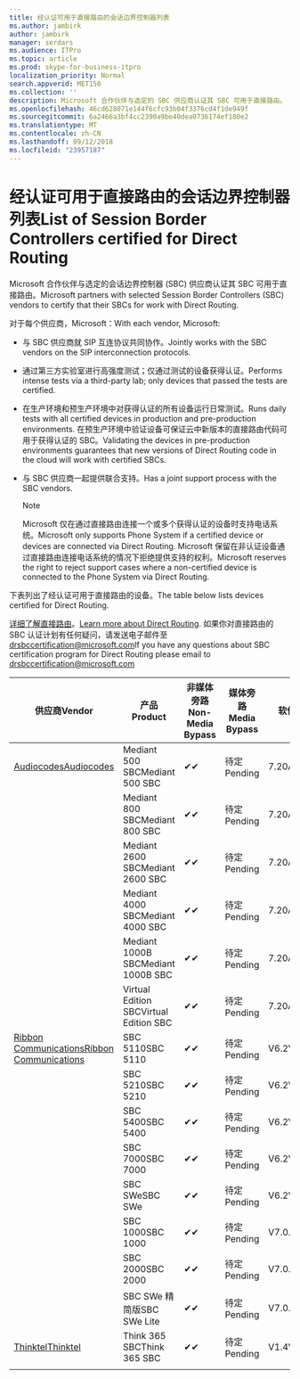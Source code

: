 ```yaml
---
title: 经认证可用于直接路由的会话边界控制器列表
ms.author: jambirk
author: jambirk
manager: serdars
ms.audience: ITPro
ms.topic: article
ms.prod: skype-for-business-itpro
localization_priority: Normal
search.appverid: MET150
ms.collection: ''
description: Microsoft 合作伙伴与选定的 SBC 供应商认证其 SBC 可用于直接路由。
ms.openlocfilehash: 46cd628071e144f6cfc93b04f3376cd4f1de949f
ms.sourcegitcommit: 6a2466a3bf4cc2390a9be40dea0736174ef180e2
ms.translationtype: MT
ms.contentlocale: zh-CN
ms.lasthandoff: 09/12/2018
ms.locfileid: "23957187"
---
```

# <a name="list-of-session-border-controllers-certified-for-direct-routing"></a><span data-ttu-id="cd3b6-103">经认证可用于直接路由的会话边界控制器列表</span><span class="sxs-lookup"><span data-stu-id="cd3b6-103">List of Session Border Controllers certified for Direct Routing</span></span>

<span data-ttu-id="cd3b6-104">Microsoft 合作伙伴与选定的会话边界控制器 (SBC) 供应商认证其 SBC 可用于直接路由。</span><span class="sxs-lookup"><span data-stu-id="cd3b6-104">Microsoft partners with selected Session Border Controllers (SBC) vendors to certify that their SBCs for work with Direct Routing.</span></span> 

<span data-ttu-id="cd3b6-105">对于每个供应商，Microsoft：</span><span class="sxs-lookup"><span data-stu-id="cd3b6-105">With each vendor, Microsoft:</span></span> 

- <span data-ttu-id="cd3b6-106">与 SBC 供应商就 SIP 互连协议共同协作。</span><span class="sxs-lookup"><span data-stu-id="cd3b6-106">Jointly works with the SBC vendors on the SIP interconnection protocols.</span></span>
- <span data-ttu-id="cd3b6-107">通过第三方实验室进行高强度测试；仅通过测试的设备获得认证。</span><span class="sxs-lookup"><span data-stu-id="cd3b6-107">Performs intense tests via a third-party lab; only devices that passed the tests are certified.</span></span> 
- <span data-ttu-id="cd3b6-108">在生产环境和预生产环境中对获得认证的所有设备运行日常测试。</span><span class="sxs-lookup"><span data-stu-id="cd3b6-108">Runs daily tests with all certified devices in production and pre-production environments.</span></span> <span data-ttu-id="cd3b6-109">在预生产环境中验证设备可保证云中新版本的直接路由代码可用于获得认证的 SBC。</span><span class="sxs-lookup"><span data-stu-id="cd3b6-109">Validating the devices in pre-production environments guarantees that new versions of Direct Routing code in the cloud will work with certified SBCs.</span></span> 
- <span data-ttu-id="cd3b6-110">与 SBC 供应商一起提供联合支持。</span><span class="sxs-lookup"><span data-stu-id="cd3b6-110">Has a joint support process with the SBC vendors.</span></span>
 

  > [!NOTE]
  > <span data-ttu-id="cd3b6-111">Microsoft 仅在通过直接路由连接一个或多个获得认证的设备时支持电话系统。</span><span class="sxs-lookup"><span data-stu-id="cd3b6-111">Microsoft only supports Phone System if a certified device or devices are connected via Direct Routing.</span></span> <span data-ttu-id="cd3b6-112">Microsoft 保留在非认证设备通过直接路由连接电话系统的情况下拒绝提供支持的权利。</span><span class="sxs-lookup"><span data-stu-id="cd3b6-112">Microsoft reserves the right to reject support cases where a non-certified device is connected to the Phone System via Direct Routing.</span></span> 

<span data-ttu-id="cd3b6-113">下表列出了经认证可用于直接路由的设备。</span><span class="sxs-lookup"><span data-stu-id="cd3b6-113">The table below lists devices certified for Direct Routing.</span></span> 

<span data-ttu-id="cd3b6-114">[详细了解直接路由](https://aka.ms/dr)。</span><span class="sxs-lookup"><span data-stu-id="cd3b6-114">[Learn more about Direct Routing](https://aka.ms/dr).</span></span> <span data-ttu-id="cd3b6-115">如果你对直接路由的 SBC 认证计划有任何疑问，请发送电子邮件至 drsbccertification@microsoft.com</span><span class="sxs-lookup"><span data-stu-id="cd3b6-115">If you have any questions about SBC certification program for Direct Routing please email to drsbccertification@microsoft.com</span></span>


|<span data-ttu-id="cd3b6-116">供应商</span><span class="sxs-lookup"><span data-stu-id="cd3b6-116">Vendor</span></span>  |<span data-ttu-id="cd3b6-117">产品</span><span class="sxs-lookup"><span data-stu-id="cd3b6-117">Product</span></span>  |<span data-ttu-id="cd3b6-118">非媒体旁路</span><span class="sxs-lookup"><span data-stu-id="cd3b6-118">Non-Media Bypass</span></span>  |<span data-ttu-id="cd3b6-119">媒体旁路</span><span class="sxs-lookup"><span data-stu-id="cd3b6-119">Media Bypass</span></span>  |<span data-ttu-id="cd3b6-120">软件版本</span><span class="sxs-lookup"><span data-stu-id="cd3b6-120">Software Version</span></span>|
|---------|---------|---------|---------|---------|
|[<span data-ttu-id="cd3b6-121">Audiocodes</span><span class="sxs-lookup"><span data-stu-id="cd3b6-121">Audiocodes</span></span>](https://www.audiocodes.com/solutions-products/products/products-for-microsoft-365/sbcs-media-gateways)    |   <span data-ttu-id="cd3b6-122">Mediant 500 SBC</span><span class="sxs-lookup"><span data-stu-id="cd3b6-122">Mediant 500 SBC</span></span>       |    <span data-ttu-id="cd3b6-123">&#10004;</span><span class="sxs-lookup"><span data-stu-id="cd3b6-123">&#10004;</span></span>     |    <span data-ttu-id="cd3b6-124">待定</span><span class="sxs-lookup"><span data-stu-id="cd3b6-124">Pending</span></span>      |     <span data-ttu-id="cd3b6-125">7.20A.200.055</span><span class="sxs-lookup"><span data-stu-id="cd3b6-125">7.20A.200.055</span></span>     |
|  |   <span data-ttu-id="cd3b6-126">Mediant 800 SBC</span><span class="sxs-lookup"><span data-stu-id="cd3b6-126">Mediant 800 SBC</span></span>       |    <span data-ttu-id="cd3b6-127">&#10004;</span><span class="sxs-lookup"><span data-stu-id="cd3b6-127">&#10004;</span></span>      |     <span data-ttu-id="cd3b6-128">待定</span><span class="sxs-lookup"><span data-stu-id="cd3b6-128">Pending</span></span>    |      <span data-ttu-id="cd3b6-129">7.20A.200.055</span><span class="sxs-lookup"><span data-stu-id="cd3b6-129">7.20A.200.055</span></span>    |
|     |      <span data-ttu-id="cd3b6-130">Mediant 2600 SBC</span><span class="sxs-lookup"><span data-stu-id="cd3b6-130">Mediant 2600 SBC</span></span>    |     <span data-ttu-id="cd3b6-131">&#10004;</span><span class="sxs-lookup"><span data-stu-id="cd3b6-131">&#10004;</span></span>     |    <span data-ttu-id="cd3b6-132">待定</span><span class="sxs-lookup"><span data-stu-id="cd3b6-132">Pending</span></span>     |    <span data-ttu-id="cd3b6-133">7.20A.200.055</span><span class="sxs-lookup"><span data-stu-id="cd3b6-133">7.20A.200.055</span></span>      |
|     |   <span data-ttu-id="cd3b6-134">Mediant 4000 SBC</span><span class="sxs-lookup"><span data-stu-id="cd3b6-134">Mediant 4000 SBC</span></span>       |     <span data-ttu-id="cd3b6-135">&#10004;</span><span class="sxs-lookup"><span data-stu-id="cd3b6-135">&#10004;</span></span>     |    <span data-ttu-id="cd3b6-136">待定</span><span class="sxs-lookup"><span data-stu-id="cd3b6-136">Pending</span></span>     |    <span data-ttu-id="cd3b6-137">7.20A.200.055</span><span class="sxs-lookup"><span data-stu-id="cd3b6-137">7.20A.200.055</span></span>      |
|     |    <span data-ttu-id="cd3b6-138">Mediant 1000B SBC</span><span class="sxs-lookup"><span data-stu-id="cd3b6-138">Mediant 1000B  SBC</span></span>   |    <span data-ttu-id="cd3b6-139">&#10004;</span><span class="sxs-lookup"><span data-stu-id="cd3b6-139">&#10004;</span></span>      |  <span data-ttu-id="cd3b6-140">待定</span><span class="sxs-lookup"><span data-stu-id="cd3b6-140">Pending</span></span>       |    <span data-ttu-id="cd3b6-141">7.20A.200.055</span><span class="sxs-lookup"><span data-stu-id="cd3b6-141">7.20A.200.055</span></span>   |
|     |   <span data-ttu-id="cd3b6-142">Virtual Edition SBC</span><span class="sxs-lookup"><span data-stu-id="cd3b6-142">Virtual Edition SBC</span></span>    |   <span data-ttu-id="cd3b6-143">&#10004;</span><span class="sxs-lookup"><span data-stu-id="cd3b6-143">&#10004;</span></span>   |<span data-ttu-id="cd3b6-144">待定</span><span class="sxs-lookup"><span data-stu-id="cd3b6-144">Pending</span></span>         |     <span data-ttu-id="cd3b6-145">7.20A.200.055</span><span class="sxs-lookup"><span data-stu-id="cd3b6-145">7.20A.200.055</span></span>     |
|[<span data-ttu-id="cd3b6-146">Ribbon Communications</span><span class="sxs-lookup"><span data-stu-id="cd3b6-146">Ribbon Communications</span></span>](https://ribboncommunications.com/solutions/enterprise-solutions/microsoft-skype-business)     | <span data-ttu-id="cd3b6-147">SBC 5110</span><span class="sxs-lookup"><span data-stu-id="cd3b6-147">SBC 5110</span></span>    |    <span data-ttu-id="cd3b6-148">&#10004;</span><span class="sxs-lookup"><span data-stu-id="cd3b6-148">&#10004;</span></span>      |   <span data-ttu-id="cd3b6-149">待定</span><span class="sxs-lookup"><span data-stu-id="cd3b6-149">Pending</span></span>      |     <span data-ttu-id="cd3b6-150">V6.2</span><span class="sxs-lookup"><span data-stu-id="cd3b6-150">V6.2</span></span>     |
|     |<span data-ttu-id="cd3b6-151">SBC 5210</span><span class="sxs-lookup"><span data-stu-id="cd3b6-151">SBC 5210</span></span>     |     <span data-ttu-id="cd3b6-152">&#10004;</span><span class="sxs-lookup"><span data-stu-id="cd3b6-152">&#10004;</span></span>     |    <span data-ttu-id="cd3b6-153">待定</span><span class="sxs-lookup"><span data-stu-id="cd3b6-153">Pending</span></span>     |    <span data-ttu-id="cd3b6-154">V6.2</span><span class="sxs-lookup"><span data-stu-id="cd3b6-154">V6.2</span></span>      |
|     | <span data-ttu-id="cd3b6-155">SBC 5400</span><span class="sxs-lookup"><span data-stu-id="cd3b6-155">SBC 5400</span></span>     |    <span data-ttu-id="cd3b6-156">&#10004;</span><span class="sxs-lookup"><span data-stu-id="cd3b6-156">&#10004;</span></span>  |    <span data-ttu-id="cd3b6-157">待定</span><span class="sxs-lookup"><span data-stu-id="cd3b6-157">Pending</span></span>     |   <span data-ttu-id="cd3b6-158">V6.2</span><span class="sxs-lookup"><span data-stu-id="cd3b6-158">V6.2</span></span>    |
|     |<span data-ttu-id="cd3b6-159">SBC 7000</span><span class="sxs-lookup"><span data-stu-id="cd3b6-159">SBC 7000</span></span>     |     <span data-ttu-id="cd3b6-160">&#10004;</span><span class="sxs-lookup"><span data-stu-id="cd3b6-160">&#10004;</span></span>  |    <span data-ttu-id="cd3b6-161">待定</span><span class="sxs-lookup"><span data-stu-id="cd3b6-161">Pending</span></span>     |    <span data-ttu-id="cd3b6-162">V6.2</span><span class="sxs-lookup"><span data-stu-id="cd3b6-162">V6.2</span></span>      |
|     | <span data-ttu-id="cd3b6-163">SBC SWe</span><span class="sxs-lookup"><span data-stu-id="cd3b6-163">SBC SWe</span></span>  |   <span data-ttu-id="cd3b6-164">&#10004;</span><span class="sxs-lookup"><span data-stu-id="cd3b6-164">&#10004;</span></span>    |    <span data-ttu-id="cd3b6-165">待定</span><span class="sxs-lookup"><span data-stu-id="cd3b6-165">Pending</span></span>     |    <span data-ttu-id="cd3b6-166">V6.2</span><span class="sxs-lookup"><span data-stu-id="cd3b6-166">V6.2</span></span>      |
|     |<span data-ttu-id="cd3b6-167">SBC 1000</span><span class="sxs-lookup"><span data-stu-id="cd3b6-167">SBC 1000</span></span>   |     <span data-ttu-id="cd3b6-168">&#10004;</span><span class="sxs-lookup"><span data-stu-id="cd3b6-168">&#10004;</span></span>   |     <span data-ttu-id="cd3b6-169">待定</span><span class="sxs-lookup"><span data-stu-id="cd3b6-169">Pending</span></span>    |    <span data-ttu-id="cd3b6-170">V7.0.2</span><span class="sxs-lookup"><span data-stu-id="cd3b6-170">V7.0.2</span></span>   |<span data-ttu-id="cd3b6-171">&#10004;</span><span class="sxs-lookup"><span data-stu-id="cd3b6-171">&#10004;</span></span> 
|     | <span data-ttu-id="cd3b6-172">SBC 2000</span><span class="sxs-lookup"><span data-stu-id="cd3b6-172">SBC 2000</span></span>    |     <span data-ttu-id="cd3b6-173">&#10004;</span><span class="sxs-lookup"><span data-stu-id="cd3b6-173">&#10004;</span></span>   |    <span data-ttu-id="cd3b6-174">待定</span><span class="sxs-lookup"><span data-stu-id="cd3b6-174">Pending</span></span>     |    <span data-ttu-id="cd3b6-175">V7.0.2</span><span class="sxs-lookup"><span data-stu-id="cd3b6-175">V7.0.2</span></span>      |
|     | <span data-ttu-id="cd3b6-176">SBC SWe 精简版</span><span class="sxs-lookup"><span data-stu-id="cd3b6-176">SBC SWe Lite</span></span>     |<span data-ttu-id="cd3b6-177">&#10004;</span><span class="sxs-lookup"><span data-stu-id="cd3b6-177">&#10004;</span></span> | <span data-ttu-id="cd3b6-178">待定</span><span class="sxs-lookup"><span data-stu-id="cd3b6-178">Pending</span></span> | <span data-ttu-id="cd3b6-179">V7.0.4</span><span class="sxs-lookup"><span data-stu-id="cd3b6-179">V7.0.4</span></span>
|[<span data-ttu-id="cd3b6-180">Thinktel</span><span class="sxs-lookup"><span data-stu-id="cd3b6-180">Thinktel</span></span>](https://www.thinktel.ca/services/think-365/think-365-overview/)     |    <span data-ttu-id="cd3b6-181">Think 365 SBC</span><span class="sxs-lookup"><span data-stu-id="cd3b6-181">Think 365 SBC</span></span>      |  <span data-ttu-id="cd3b6-182">&#10004;</span><span class="sxs-lookup"><span data-stu-id="cd3b6-182">&#10004;</span></span>       |    <span data-ttu-id="cd3b6-183">待定</span><span class="sxs-lookup"><span data-stu-id="cd3b6-183">Pending</span></span>     |   <span data-ttu-id="cd3b6-184">V1.4</span><span class="sxs-lookup"><span data-stu-id="cd3b6-184">V1.4</span></span>       |
|     |         |         |         |         |

